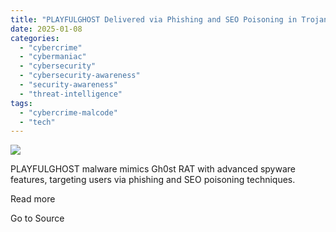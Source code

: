 ```yaml
---
title: "PLAYFULGHOST Delivered via Phishing and SEO Poisoning in Trojanized VPN Apps"
date: 2025-01-08
categories: 
  - "cybercrime"
  - "cybermaniac"
  - "cybersecurity"
  - "cybersecurity-awareness"
  - "security-awareness"
  - "threat-intelligence"
tags: 
  - "cybercrime-malcode"
  - "tech"
---
```


![](https://lifeboat.com/blog.images/playfulghost-delivered-via-phishing-and-seo-poisoning-in-trojanized-vpn-apps.gif)

PLAYFULGHOST malware mimics Gh0st RAT with advanced spyware features, targeting users via phishing and SEO poisoning techniques.

Read more

Go to Source
